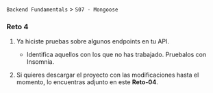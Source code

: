 
`Backend Fundamentals` > `S07 - Mongoose` 
	
### Reto 4

1. Ya hiciste pruebas sobre algunos endpoints en tu API. 

   - Identifica aquellos con los que no has trabajado. Pruebalos con Insomnia.

2. Si quieres descargar el proyecto con las modificaciones hasta el momento, lo encuentras adjunto en este <b>Reto-04</b>.

